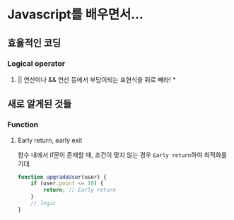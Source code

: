 # Javascript를 배우면서...


## 효율적인 코딩

### Logical operator
1. || 연산이나 && 연산 등에서 부담이되는 표현식을 뒤로 빼라!
    * 

## 새로 알게된 것들

### Function
1. Early return, early exit
    
    함수 내에서 if문이 존재할 때, 조건이 맞지 않는 경우
    `Early return`하여 최적화를 기대.
    ~~~javascript
    function upgradeUser(user) {
        if (user.point <= 10) {
            return; // Early return
        }
        // logic
    }
    ~~~
    